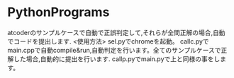 # PythonPrograms
atcoderのサンプルケースで自動で正誤判定して,それらが全問正解の場合,自動でコードを提出します.
<使用方法>
sel.pyでchromeを起動。
callc.pyでmain.cppで自動compile&run,自動判定を行います。全てのサンプルケースで正解した場合,自動的に提出を行います.
callp.pyでmain.pyで上と同様の事をします。
